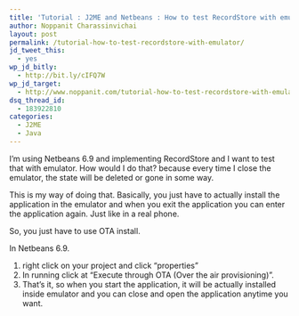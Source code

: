 ```yaml
---
title: 'Tutorial : J2ME and Netbeans : How to test RecordStore with emulator'
author: Noppanit Charassinvichai
layout: post
permalink: /tutorial-how-to-test-recordstore-with-emulator/
jd_tweet_this:
  - yes
wp_jd_bitly:
  - http://bit.ly/cIFQ7W
wp_jd_target:
  - http://www.noppanit.com/tutorial-how-to-test-recordstore-with-emulator/
dsq_thread_id:
  - 183922810
categories:
  - J2ME
  - Java
---
```

I&#8217;m using Netbeans 6.9 and implementing RecordStore and I want to test that with emulator. How would I do that? because every time I close the emulator, the state will be deleted or gone in some way. 

This is my way of doing that. Basically, you just have to actually install the application in the emulator and when you exit the application you can enter the application again. Just like in a real phone. 

So, you just have to use OTA install. 

In Netbeans 6.9.  
1. right click on your project and click &#8220;properties&#8221;  
2. In running click at &#8220;Execute through OTA (Over the air provisioning)&#8221;.  
3. That&#8217;s it, so when you start the application, it will be actually installed inside emulator and you can close and open the application anytime you want.